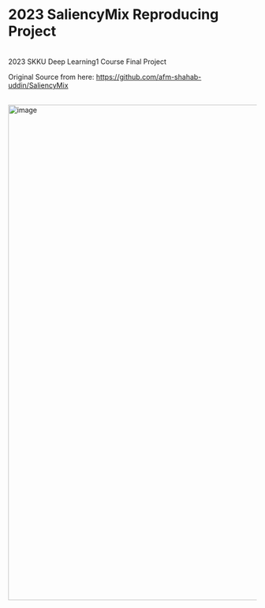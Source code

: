 # 2023 SaliencyMix Reproducing Project
<br>
2023 SKKU Deep Learning1 Course Final Project
<br>

Original Source from here: https://github.com/afm-shahab-uddin/SaliencyMix

<br>

<img width="1004" alt="image" src="https://github.com/yujinkimmn/2023_SaliencyMix_Final_Project/assets/75295578/de515a4c-c3fe-457d-b318-817624a126f9">
